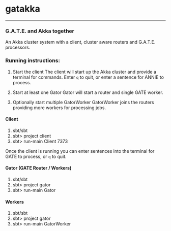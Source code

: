 # gatakka
***

### G.A.T.E. and Akka together
An Akka cluster system with a client, cluster aware routers and G.A.T.E. processors.

### Running instructions:
1. Start the client
  The client will start up the Akka cluster and provide a terminal for commands. Enter `q` to quit,
  or enter a sentence for ANNIE to process.

2. Start at least one Gator
  Gator will start a router and single GATE worker.

3. Optionally start multiple GatorWorker
  GatorWorker joins the routers providing more workers for processing jobs.

#### Client

1. sbt/sbt
2. sbt> project client
3. sbt> run-main Client 7373

Once the client is running you can enter sentences into the terminal for GATE to process, or `q` to quit.

#### Gator (GATE Router / Workers)

1. sbt/sbt
2. sbt> project gator
3. sbt> run-main Gator

#### Workers

1. sbt/sbt
2. sbt> project gator
3. sbt> run-main GatorWorker
